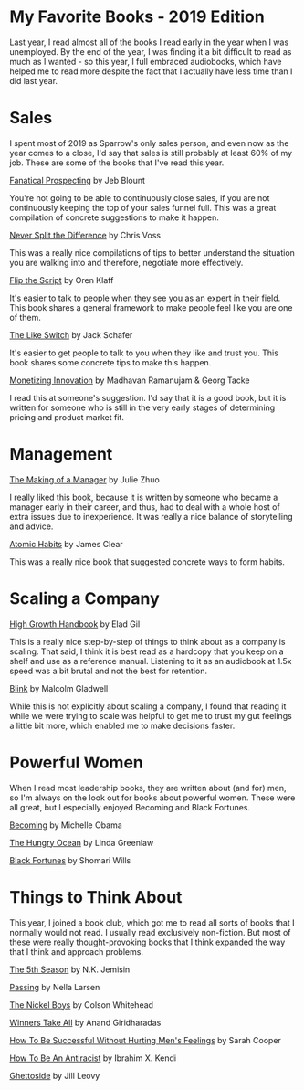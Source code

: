 
# My Favorite Books - 2019 Edition 

Last year, I read almost all of the books I read early in the year when I was unemployed. By the end of the year, I was finding it a bit difficult to read as much as I wanted - so this year, I full embraced audiobooks, which have helped me to read more despite the fact that I actually have less time than I did last year. 

# Sales 

I spent most of 2019 as Sparrow's only sales person, and even now as the year comes to a close, I'd say that sales is still probably at least 60% of my job. These are some of the books that I've read this year. 

[Fanatical Prospecting](https://amzn.to/2OmZjQb) by Jeb Blount

You're not going to be able to continuously close sales, if you are not continuously keeping the top of your sales funnel full. This was a great compilation of concrete suggestions to make it happen. 

[Never Split the Difference](https://www.amazon.com/Never-Split-Difference-Negotiating-Depended/dp/0062407805) by Chris Voss 

This was a really nice compilations of tips to better understand the situation you are walking into and therefore, negotiate more effectively. 

[Flip the Script](https://www.amazon.com/Flip-Script-Getting-People-Think/dp/052553394X) by Oren Klaff

It's easier to talk to people when they see you as an expert in their field. This book shares a general framework to make people feel like you are one of them. 

[The Like Switch](https://www.amazon.com/Like-Switch-Influencing-Attracting-Winning/dp/1476754489) by Jack Schafer

It's easier to get people to talk to you when they like and trust you. This book shares some concrete tips to make this happen. 

[Monetizing Innovation](https://amzn.to/2LCr09K) by Madhavan Ramanujam & Georg Tacke 

I read this at someone's suggestion. I'd say that it is a good book, but it is written for someone who is still in the very early stages of determining pricing and product market fit. 

# Management 

[The Making of a Manager](https://www.amazon.com/Making-Manager-What-Everyone-Looks/dp/0735219567) by Julie Zhuo

I really liked this book, because it is written by someone who became a manager early in their career, and thus, had to deal with a whole host of extra issues due to inexperience. It was really a nice balance of storytelling and advice. 

[Atomic Habits](https://www.amazon.com/Atomic-Habits-Proven-Build-Break/dp/0735211299) by James Clear

This was a really nice book that suggested concrete ways to form habits. 

# Scaling a Company 

[High Growth Handbook](https://amzn.to/2WMd65K) by Elad Gil

This is a really nice step-by-step of things to think about as a company is scaling. That said, I think it is best read as a hardcopy that you keep on a shelf and use as a reference manual. Listening to it as an audiobook at 1.5x speed was a bit brutal and not the best for retention. 

[Blink](https://www.amazon.com/Blink-Power-Thinking-Without/dp/0316010669) by Malcolm Gladwell

While this is not explicitly about scaling a company, I found that reading it while we were trying to scale was helpful to get me to trust my gut feelings a little bit more, which enabled me to make decisions faster. 

# Powerful Women

When I read most leadership books, they are written about (and for) men, so I'm always on the look out for books about powerful women. These were all great, but I especially enjoyed Becoming and Black Fortunes. 

[Becoming](https://amzn.to/2OjV3B1) by Michelle Obama 

[The Hungry Ocean](https://www.amazon.com/The-Hungry-Ocean/dp/B001IV0EK6/) by Linda Greenlaw

[Black Fortunes](https://www.amazon.com/Black-Fortunes-African-Americans-Millionaires-ebook/dp/B07192GQWB) by Shomari Wills

# Things to Think About

This year, I joined a book club, which got me to read all sorts of books that I normally would not read. I usually read exclusively non-fiction. But most of these were really thought-provoking books that I think expanded the way that I think and approach problems. 

[The 5th Season](https://amzn.to/2NTYrSG) by N.K. Jemisin

[Passing](https://amzn.to/2XgD0iv) by Nella Larsen

[The Nickel Boys](https://www.amazon.com/Nickel-Boys-Novel-Colson-Whitehead/dp/0385537077) by Colson Whitehead

[Winners Take All](https://amzn.to/2NWm5OM) by Anand Giridharadas

[How To Be Successful Without Hurting Men's Feelings](https://amzn.to/2NRNRM6) by Sarah Cooper

[How To Be An Antiracist](https://www.amazon.com/How-to-Be-an-Antiracist/dp/B07TT85KLQ/) by Ibrahim X. Kendi  

[Ghettoside](https://www.amazon.com/Ghettoside-True-Story-Murder-America-ebook/dp/B0062OCN4E) by Jill Leovy
 
